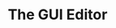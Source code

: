 ---
title: The GUI Editor
image:
description: Learn how to use the GUI Editor.
keywords: babylon.js, babylon, editor, gui
further-reading:
video-overview:
video-content:
---